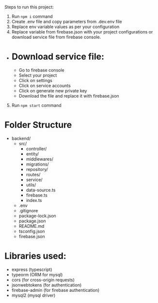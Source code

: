 Steps to run this project:

1. Run `npm i` command
2. Create .env file and copy parameters from .dev.env file
3. Replace env variable values as per your configuration
4. Replace variable from firebase.json with your project configurations or download service file from firebase console.

- # Download service file:
  - Go to firebase console
  - Select your project
  - Click on settings
  - Click on service accounts
  - Click on generate new private key
  - Download the file and replace it with firebase.json

5. Run `npm start` command

# Folder Structure

- backend/
  - src/
    - controller/
    - entity/
    - middlewares/
    - migrations/
    - repository/
    - routes/
    - service/
    - utils/
    - data-source.ts
    - firebase.ts
    - index.ts
  - .env
  - .gitignore
  - package-lock.json
  - package.json
  - README.md
  - tsconfig.json
  - firebase.json

# Libraries used:

- express (typescript)
- typeorm (ORM for mysql)
- cors (for cross-origin requests)
- jsonwebtokens (for authentication)
- firebase-admin (for firebase authentication)
- mysql2 (mysql driver)
